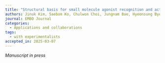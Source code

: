 ```yaml
---
title: "Structural basis for small molecule agonist recognition and activation of complement receptor C3aR"
authors: Jinuk Kim, Saebom Ko, Chulwon Choi, Jungnam Bae, Hyeonsung Byeon, Chaok Seok and Hee-Jung Choi*
journal: EMBO Journal
categories:
  - Applications and collaborations
tags:
  - with experimentalists
accepted_in: 2025-03-07
---
```

*Manuscript in press*
